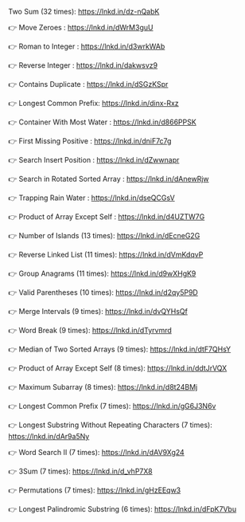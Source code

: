  Two Sum (32 times): https://lnkd.in/dz-nQabK

👉 Move Zeroes : https://lnkd.in/dWrM3guU

👉 Roman to Integer : https://lnkd.in/d3wrkWAb

👉 Reverse Integer : https://lnkd.in/dakwsvz9

👉 Contains Duplicate : https://lnkd.in/dSGzKSpr

👉 Longest Common Prefix: https://lnkd.in/dinx-Rxz

👉 Container With Most Water : https://lnkd.in/d866PPSK

👉 First Missing Positive : https://lnkd.in/dniF7c7g

👉 Search Insert Position : https://lnkd.in/dZwwnapr


👉 Search in Rotated Sorted Array : https://lnkd.in/dAnewRjw

👉 Trapping Rain Water : https://lnkd.in/dseQCGsV

👉 Product of Array Except Self : https://lnkd.in/d4UZTW7G


👉 Number of Islands (13 times): https://lnkd.in/dEcneG2G

👉 Reverse Linked List (11 times): https://lnkd.in/dVmKdqvP

👉 Group Anagrams (11 times): https://lnkd.in/d9wXHgK9

👉 Valid Parentheses (10 times): https://lnkd.in/d2qy5P9D

👉 Merge Intervals (9 times): https://lnkd.in/dvQYHsQf

👉 Word Break (9 times): https://lnkd.in/dTyrvmrd

👉 Median of Two Sorted Arrays (9 times): https://lnkd.in/dtF7QHsY

👉 Product of Array Except Self (8 times): https://lnkd.in/ddtJrVQX

👉 Maximum Subarray (8 times): https://lnkd.in/d8t24BMj

👉 Longest Common Prefix (7 times): https://lnkd.in/gG6J3N6v

👉 Longest Substring Without Repeating Characters (7 times): https://lnkd.in/dAr9a5Ny

👉 Word Search II (7 times): https://lnkd.in/dAV9Xg24


👉 3Sum (7 times): https://lnkd.in/d_vhP7X8

👉 Permutations (7 times): https://lnkd.in/gHzEEqw3

👉 Longest Palindromic Substring (6 times): https://lnkd.in/dFpK7Vbu
